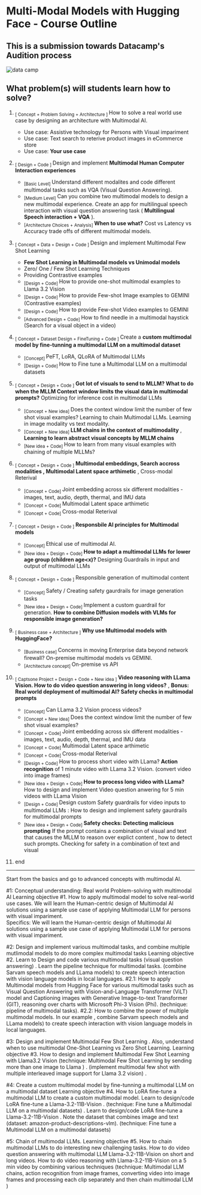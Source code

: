 # Multi-Modal Models with Hugging Face  - Course Outline

##  This is a submission towards Datacamp's Audition process
![data camp](https://assets.bitdegree.org/online-learning-platforms/storage/media/datacamp-workspace-review-logo-big.o.png)


## What problem(s) will students learn how to solve?

1. <sub>[ Concept + Problem Solving + Architecture ] </sub> How to solve a real world use case by designing an architecture with Multimodal AI.

    - Use case: Assistive technology for Persons with Visual impariment  
    - Use case: Text search to reterive product images in eCommerce store 
    - Use case: **Your use case**

2. <sub>[ Design + Code ] </sub> Design and implement **Multimodal Human Computer Interaction experiences**

    - <sub>[Basic Level] </sub> Understand different modalites and code different multimodal tasks such as VQA (Visual Question Answering).  
    - <sub>[Medium Level] </sub> Can you combine two multimodal models to design a new multimodal experience. Create an app for multilingual speech interaction with visual question answering task ( **Multilingual Speech interaction + VQA** ).
    - <sub>[Architecture Choices + Analysis] </sub> **When to use what?** Cost vs Latency vs Accuracy trade offs of different multimodal models. 

3. <sub>[ Concept + Data + Design + Code ] </sub> Design and implement Multimodal Few Shot Learning 

    -  **Few Shot Learning in Multimodal models vs Unimodal models**  
    -  Zero/ One / Few Shot Learning Techniques
    -  Providing Contrastive examples
    -  <sub>[Design + Code] </sub> How to provide one-shot multimodal examples to Llama 3.2 Vision
    -  <sub>[Design + Code] </sub> How to provide Few-shot Image examples to GEMINI  (Contrastive examples)
    -  <sub>[Design + Code] </sub> How to provide Few-shot Video examples to GEMINI
    -  <sub>[Advanced Design + Code] </sub> How to find needle in a multimodal haystick  (Search for a visual object in a video)
     
  
4.  <sub>[ Concept + Dataset Design + FineTuning + Code ] </sub> Create a **custom multimodal model by fine-tunning a multimodal LLM on a multimodal dataset**

    -  <sub>[Concept] </sub> PeFT, LoRA, QLoRA of Multimodal LLMs 
    -  <sub>[Design + Code] </sub> How to Fine tune a Multimodal LLM on a multimodal datasets


5.  <sub>[ Concept + Design + Code ] </sub> **Got lot of visuals to send to MLLM? What to do when the MLLM Context window limits the visual data in multimodal prompts?** Optimizing for inference cost in multimodal LLMs  

    -  <sub>[Concept + New idea] </sub>  Does the context window limit the number of few shot visual examples?  Learning to chain Multimodal LLMs.  Learning in image modality vs text modality.
    -  <sub>[Concept + New idea] </sub>   **LLM chains in the context of multimodality** ,  **Learning to learn abstract visual concepts by MLLM chains**
    -  <sub>[New idea + Code] </sub> How to learn from many visual examples with chaining of multiple MLLMs?


6.  <sub>[ Concept + Design + Code ] </sub> **Multimodal embeddings, Search accross modalities , Multimodal Latent space arthimetic** ,  Cross-modal Reterival 

    -  <sub>[Concept + Code] </sub>  Joint embedding across six different modalities - images, text, audio, depth, thermal, and IMU data
    -  <sub>[Concept + Code] </sub>  Multimodal Latent space arthimetic
    -  <sub>[Concept + Code] </sub>  Cross-modal Reterival 

7.  <sub>[ Concept + Design + Code ] </sub> **Responsbile AI principles for Multimodal models**   

    -  <sub>[Concept] </sub>  Ethical use of multimodal AI.    
    -  <sub>[New idea + Design + Code] </sub>  **How to adapt a multimodal LLMs for lower age group (children age<x)?**  Designing Guardrails in input and output of multimodal LLMs

8.  <sub>[ Concept + Design + Code  ] </sub> Responsible generation of multimodal content    

    -  <sub>[Concept] </sub>  Safety / Creating safety gaurdrails for image generation tasks 
    -  <sub>[New idea + Design + Code] </sub>  Implement a custom guardrail for generation. **How to combine Diffusion models with VLMs for responsible image generation?**
      
9.  <sub>[ Business case + Architecture ] </sub> **Why use Multimodal models with HuggingFace?**

    -  <sub>[Business case] </sub> Concerns in moving Enterprise data beyond network firewall? On-premise multimodal models vs GEMINI.     
    -  <sub>[Architecture concept] </sub> On-premise vs API

10.  <sub>[ Captsone Project + Design + Code + New idea ] </sub> **Video reasoning with LLama Vision. How to do video question answering in long videos?**  ,  **Bonus: Real world deployment of multimodal AI? Safety checks in multimodal prompts**

     -  <sub>[Concept] </sub>  Can LLama 3.2 Vision process videos?
     -  <sub>[Concept + New idea] </sub>  Does the context window limit the number of few shot visual examples?  
     -  <sub>[Concept + Code] </sub>  Joint embedding across six different modalities - images, text, audio, depth, thermal, and IMU data
     -  <sub>[Concept + Code] </sub>  Multimodal Latent space arthimetic
     -  <sub>[Concept + Code] </sub>  Cross-modal Reterival 
     -  <sub>[Design + Code] </sub>  How to process short video with LLama? **Action recognition** of 1 minute video with LLama 3.2 Vision.  (convert video into image frames) 
     -  <sub>[New idea + Design + Code] </sub> **How to process long video with LLama?** How to design and implement Video question anwering for 5 min videos with LLama  Vision
     -  <sub>[Design + Code] </sub>  Design custom Safety guardrails for video inputs to multimodal LLMs : How to design and implement safety gaurdrails for multimodal prompts 
     -  <sub>[New idea + Design + Code] </sub> **Safety checks: Detecting malicious prompting** If the prompt contains a combination of visual and text that causes the MLLM to reason over explict content , how to detect such prompts.    Checking for safety in a combination of text and visual

11. end 

-------

Start from the basics and go to advanced concepts with multimodal AI.  

#1:  Conceptual understanding: Real world Problem-solving with multimodal AI
Learning objective #1.  How to apply multimodal model to solve real-world use cases. We will learn the Human-centric design of Multimodal AI solutions using a sample use case of applying  Multimodal LLM for persons with  visual impariment.    
Specifics: We will learn the Human-centric design of Multimodal AI solutions using a sample use case of applying  Multimodal LLM for persons with  visual impariment.    

#2:  Design and implement various multimodal tasks, and combine multiple mutlimodal models to do more complex multimodal tasks
Learning objective #2.  Learn to Design and code various multimodal tasks (visual question answering) . Learn the pipeline technique for multimodal tasks. (combine Sarvam speech models and LLama models) to create speech interaction with vision language models in local languages. 
#2.1: How to apply Multimodal models from Hugging Face for various multimodal tasks such as Visual Question Answering with  Vision-and-Language Transformer (ViLT) model and Captioning images with Generative Image-to-text Transformer (GIT), reasoning over charts with Microsoft Phi-3 Vision (Phi).  (technique:  pipeline of multimodal tasks). 
#2.2: How to combine the power of multiple multimodal models.  In our example , combine Sarvam speech models and LLama models) to create speech interaction with vision language models in local languages. 

#3:  Design and implement Multimodal Few Shot Learning . Also, understand when to use multimodal One-Shot Learning vs Zero Shot Learning. 
Learning objective #3.  How to design and implement Multimodal Few Shot Learning with  Llama3.2 Vision (technique: Multimodal Few Shot Learning by sending more than one image to Llama )  . (implement multimodal few shot with multiple interleaved image support for Llama 3.2 vision) .    

#4:   Create a custom multimodal model by fine-tunning a multimodal LLM on a multimodal dataset
Learning objective #4.   How to LoRA fine-tune a multimodal LLM to create a custom multimodal model. Learn to design/code LoRA fine-tune a Llama-3.2-11B-Vision .  (technique: Fine tune a Multimodal LLM on a multimodal datasets) . 
Learn to design/code LoRA fine-tune a Llama-3.2-11B-Vision . Note the dataset that combines image and text (dataset: amazon-product-descriptions-vlm).  (technique: Fine tune a Multimodal LLM on a multimodal datasets)


#5:  Chain of multimodal LLMs. 
Learning objective #5. How to chain multimodal LLMs to do interesting new challenging tasks.    How to do video question answering with multimodal LLM Llama-3.2-11B-Vision on short and long videos.   How to do video reasoning with Llama-3.2-11B-Vision on a 5 min video by combining various techniques (technique: Multimodal LLM chains,  action recognition from image frames, converting video into image frames and processing each clip separately and then chain multimodal LLM ) 

